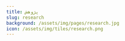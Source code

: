```yaml
---
title: پژوهش
slug: research
background: /assets/img/pages/research.jpg
icon: /assets/img/tiles/research.png
---
```

